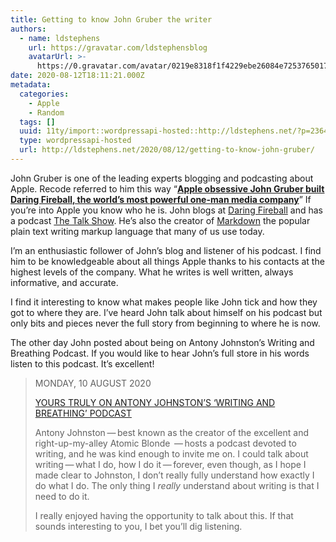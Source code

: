 ```yaml
---
title: Getting to know John Gruber the writer
authors:
  - name: ldstephens
    url: https://gravatar.com/ldstephensblog
    avatarUrl: >-
      https://0.gravatar.com/avatar/0219e8318f1f4229ebe26084e7253765017f43ca0c631be37dc6d0b8ad6e40a4?s=96&d=identicon&r=G
date: 2020-08-12T18:11:21.000Z
metadata:
  categories:
    - Apple
    - Random
  tags: []
  uuid: 11ty/import::wordpressapi-hosted::http://ldstephens.net/?p=2364
  type: wordpressapi-hosted
  url: http://ldstephens.net/2020/08/12/getting-to-know-john-gruber/
---
```

John Gruber is one of the leading experts blogging and podcasting about Apple. Recode referred to him this way “**[Apple obsessive John Gruber built Daring Fireball, the world’s most powerful one-man media company](https://www.vox.com/2016/6/30/12053348/john-gruber-daring-fireball-apple-podcast-recode-media)**” If you’re into Apple you know who he is. John blogs at [Daring Fireball](https://daringfireball.net) and has a podcast [The Talk Show](https://daringfireball.net/thetalkshow/). He’s also the creator of [Markdown](https://en.wikipedia.org/wiki/Markdown) the popular plain text writing markup language that many of us use today.

I’m an enthusiastic follower of John’s blog and listener of his podcast. I find him to be knowledgeable about all things Apple thanks to his contacts at the highest levels of the company. What he writes is well written, always informative, and accurate.

I find it interesting to know what makes people like John tick and how they got to where they are. I’ve heard John talk about himself on his podcast but only bits and pieces never the full story from beginning to where he is now.

The other day John posted about being on Antony Johnston’s Writing and Breathing Podcast. If you would like to hear John’s full store in his words listen to this podcast. It’s excellent!

> MONDAY, 10 AUGUST 2020
> 
> [YOURS TRULY ON ANTONY JOHNSTON’S ‘WRITING AND BREATHING’ PODCAST](https://writingandbreathing.com/episodes/14)
> 
> Antony Johnston — best known as the creator of the excellent and right-up-my-alley Atomic Blonde  — hosts a podcast devoted to writing, and he was kind enough to invite me on. I could talk about writing — what I do, how I do it — forever, even though, as I hope I made clear to Johnston, I don’t really fully understand how exactly I do what I do. The only thing I _really_ understand about writing is that I need to do it.
> 
> I really enjoyed having the opportunity to talk about this. If that sounds interesting to you, I bet you’ll dig listening.